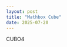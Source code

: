 ```yaml
---
layout: post
title: "Mathbox Cube"
date: 2025-07-20
---
```

CUBO4

<script>
      // Color Cube by Max Goldstein, CC-BY
      mathbox = MathBox.mathBox({
        plugins: ["core", "controls", "cursor"],
        controls: {
          klass: THREE.OrbitControls,
        },
        camera: {},
      });

      three = mathbox.three;
      three.controls.maxDistance = 4;
      three.camera.position.set(2.5, 1, 2.5);
      three.renderer.setClearColor(new THREE.Color(0xeeeeee), 1.0);

      view = mathbox
        .set({
          scale: 720,
          focus: 1,
        })
        .cartesian({
          range: [[-1.5, 1.5], [-1.5, 1.5], [-1.5, 1.5]],
      scale: [1, 1, 1],
        });

      // Add a time-uniform rotation transform (Y-axis rotation)
const rotating = view
  .transform({
    rotation: (t) => {
      return [
        Math.cos(t), 0, Math.sin(t),
        0,           1, 0,
       -Math.sin(t), 0, Math.cos(t)
      ];
    }
  });

rotating
  .area({
    width: 64,
    height: 32,
    expr: (emit, u, v, t) => {
      const theta = u * Math.PI;
      const phi = v * 2 * Math.PI;
      const r = 1;

      const x = r * Math.sin(theta) * Math.cos(phi);
      const y = r * Math.sin(theta) * Math.sin(phi);
      const z = r * Math.cos(theta);

      emit(x, y, z);
    }
  })
  .surface({
    color: 0x6699ff,
    shaded: true,
    opacity: 0.8,
    lineX: true,
    lineY: true
  });

    </script>
